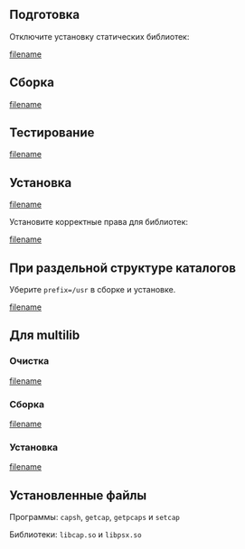 <pkg :name="'libcap'" instsize showsbu2></pkg>

## Подготовка

Отключите установку статических библиотек:

[filename](../packages/core/libcap/prepare ':include')

## Сборка

[filename](../packages/core/libcap/build ':include')

## Тестирование

[filename](../packages/core/libcap/test ':include')

## Установка

[filename](../packages/core/libcap/install ':include')

Установите корректные права для библиотек:

[filename](../packages/core/libcap/postinstall ':include')

## При раздельной структуре каталогов

Уберите `prefix=/usr` в сборке и установке.

[filename](../packages/core/libcap/cldirs ':include')

## Для multilib

### Очистка

[filename](../packages/core/libcap/multi_prepare ':include')

### Сборка

[filename](../packages/core/libcap/multi_build ':include')

### Установка

[filename](../packages/core/libcap/multi_install ':include')

## Установленные файлы

Программы: `capsh`, `getcap`, `getpcaps` и `setcap`

Библиотеки: `libcap.so` и `libpsx.so`

<script>
	new Vue({ el: '#main' })
</script>
